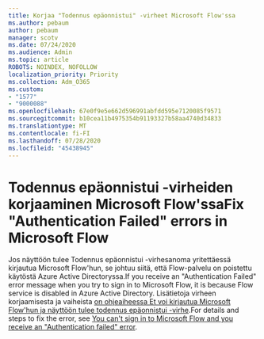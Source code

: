 ```yaml
---
title: Korjaa "Todennus epäonnistui" -virheet Microsoft Flow'ssa
ms.author: pebaum
author: pebaum
manager: scotv
ms.date: 07/24/2020
ms.audience: Admin
ms.topic: article
ROBOTS: NOINDEX, NOFOLLOW
localization_priority: Priority
ms.collection: Adm_O365
ms.custom:
- "1577"
- "9000088"
ms.openlocfilehash: 67e0f9e5e662d596991abfdd595e7120085f9571
ms.sourcegitcommit: b10cea11b4975354b91193327b58aa4740d34833
ms.translationtype: MT
ms.contentlocale: fi-FI
ms.lasthandoff: 07/28/2020
ms.locfileid: "45438945"
---
```

# <a name="fix-authentication-failed-errors-in-microsoft-flow"></a><span data-ttu-id="4d535-102">Todennus epäonnistui -virheiden korjaaminen Microsoft Flow'ssa</span><span class="sxs-lookup"><span data-stu-id="4d535-102">Fix "Authentication Failed" errors in Microsoft Flow</span></span>

<span data-ttu-id="4d535-103">Jos näyttöön tulee Todennus epäonnistui -virhesanoma yritettäessä kirjautua Microsoft Flow'hun, se johtuu siitä, että Flow-palvelu on poistettu käytöstä Azure Active Directoryssa.</span><span class="sxs-lookup"><span data-stu-id="4d535-103">If you receive an "Authentication Failed" error message when you try to sign in to Microsoft Flow, it is because Flow service is disabled in Azure Active Directory.</span></span> <span data-ttu-id="4d535-104">Lisätietoja virheen korjaamisesta ja vaiheista [on ohjeaiheessa Et voi kirjautua Microsoft Flow'hun ja näyttöön tulee todennus epäonnistui -virhe](https://support.microsoft.com/help/4316891).</span><span class="sxs-lookup"><span data-stu-id="4d535-104">For details and steps to fix the error, see [You can't sign in to Microsoft Flow and you receive an "Authentication failed" error](https://support.microsoft.com/help/4316891).</span></span>